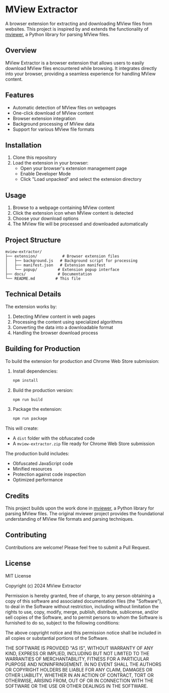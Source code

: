 # MView Extractor

A browser extension for extracting and downloading MView files from websites. This project is inspired by and extends the functionality of [mviewer](https://github.com/majimboo/mviewer), a Python library for parsing MView files.

## Overview

MView Extractor is a browser extension that allows users to easily download MView files encountered while browsing. It integrates directly into your browser, providing a seamless experience for handling MView content.

## Features

- Automatic detection of MView files on webpages
- One-click download of MView content
- Browser extension integration
- Background processing of MView data
- Support for various MView file formats

## Installation

1. Clone this repository
2. Load the extension in your browser:
   - Open your browser's extension management page
   - Enable Developer Mode
   - Click "Load unpacked" and select the extension directory

## Usage

1. Browse to a webpage containing MView content
2. Click the extension icon when MView content is detected
3. Choose your download options
4. The MView file will be processed and downloaded automatically

## Project Structure

```
mview-extractor/
├── extension/           # Browser extension files
│   ├── background.js   # Background script for processing
│   ├── manifest.json   # Extension manifest
│   └── popup/         # Extension popup interface
├── docs/              # Documentation
└── README.md         # This file
```

## Technical Details

The extension works by:
1. Detecting MView content in web pages
2. Processing the content using specialized algorithms
3. Converting the data into a downloadable format
4. Handling the browser download process

## Building for Production

To build the extension for production and Chrome Web Store submission:

1. Install dependencies:
   ```bash
   npm install
   ```

2. Build the production version:
   ```bash
   npm run build
   ```

3. Package the extension:
   ```bash
   npm run package
   ```

This will create:
- A `dist` folder with the obfuscated code
- A `mview-extractor.zip` file ready for Chrome Web Store submission

The production build includes:
- Obfuscated JavaScript code
- Minified resources
- Protection against code inspection
- Optimized performance

## Credits

This project builds upon the work done in [mviewer](https://github.com/majimboo/mviewer), a Python library for parsing MView files. The original mviewer project provides the foundational understanding of MView file formats and parsing techniques.

## Contributing

Contributions are welcome! Please feel free to submit a Pull Request.

## License

MIT License

Copyright (c) 2024 MView Extractor

Permission is hereby granted, free of charge, to any person obtaining a copy
of this software and associated documentation files (the "Software"), to deal
in the Software without restriction, including without limitation the rights
to use, copy, modify, merge, publish, distribute, sublicense, and/or sell
copies of the Software, and to permit persons to whom the Software is
furnished to do so, subject to the following conditions:

The above copyright notice and this permission notice shall be included in all
copies or substantial portions of the Software.

THE SOFTWARE IS PROVIDED "AS IS", WITHOUT WARRANTY OF ANY KIND, EXPRESS OR
IMPLIED, INCLUDING BUT NOT LIMITED TO THE WARRANTIES OF MERCHANTABILITY,
FITNESS FOR A PARTICULAR PURPOSE AND NONINFRINGEMENT. IN NO EVENT SHALL THE
AUTHORS OR COPYRIGHT HOLDERS BE LIABLE FOR ANY CLAIM, DAMAGES OR OTHER
LIABILITY, WHETHER IN AN ACTION OF CONTRACT, TORT OR OTHERWISE, ARISING FROM,
OUT OF OR IN CONNECTION WITH THE SOFTWARE OR THE USE OR OTHER DEALINGS IN THE
SOFTWARE.

